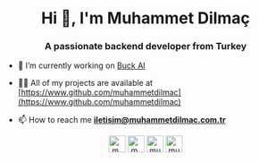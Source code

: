 <h1 align="center">Hi 👋, I'm Muhammet Dilmaç</h1>
<h3 align="center">A passionate backend developer from Turkey</h3>

- 🔭 I’m currently working on [Buck AI](https://www.buck.ai)

- 👨‍💻 All of my projects are available at [https://www.github.com/muhammetdilmac](https://www.github.com/muhammetdilmac)

- 📫 How to reach me **iletisim@muhammetdilmac.com.tr**

<p align="center">
<a href="https://dev.to/m_dilmac" target="blank"><img align="center" src="https://cdn.jsdelivr.net/npm/simple-icons@3.0.1/icons/dev-dot-to.svg" alt="m_dilmac" height="30" width="30" /></a>
<a href="https://twitter.com/m_dilmac" target="blank"><img align="center" src="https://cdn.jsdelivr.net/npm/simple-icons@3.0.1/icons/twitter.svg" alt="m_dilmac" height="30" width="30" /></a>
<a href="https://linkedin.com/in/muhammetdilmac" target="blank"><img align="center" src="https://cdn.jsdelivr.net/npm/simple-icons@3.0.1/icons/linkedin.svg" alt="muhammetdilmac" height="30" width="30" /></a>
<a href="https://instagram.com/muhammetdilmac" target="blank"><img align="center" src="https://cdn.jsdelivr.net/npm/simple-icons@3.0.1/icons/instagram.svg" alt="muhammetdilmac" height="30" width="30" /></a>
</p>
